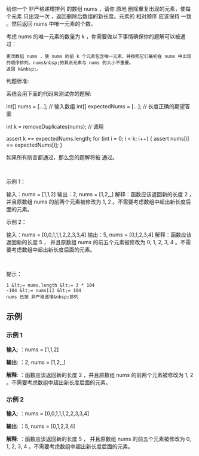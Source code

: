 给你一个 非严格递增排列 的数组 nums ，请你 原地 删除重复出现的元素，使每个元素 只出现一次 ，返回删除后数组的新长度。元素的 相对顺序 应该保持 一致 。然后返回 nums 中唯一元素的个数。

考虑 nums 的唯一元素的数量为 k ，你需要做以下事情确保你的题解可以被通过：


	更改数组 nums ，使 nums 的前 k 个元素包含唯一元素，并按照它们最初在 nums 中出现的顺序排列。nums&nbsp;的其余元素与 nums 的大小不重要。
	返回 k&nbsp;。


判题标准:

系统会用下面的代码来测试你的题解:


int[] nums = [...]; // 输入数组
int[] expectedNums = [...]; // 长度正确的期望答案

int k = removeDuplicates(nums); // 调用

assert k == expectedNums.length;
for (int i = 0; i &lt; k; i++) {
    assert nums[i] == expectedNums[i];
}

如果所有断言都通过，那么您的题解将被 通过。

&nbsp;

示例 1：


输入：nums = [1,1,2]
输出：2, nums = [1,2,_]
解释：函数应该返回新的长度 2 ，并且原数组 nums 的前两个元素被修改为 1, 2 。不需要考虑数组中超出新长度后面的元素。


示例 2：


输入：nums = [0,0,1,1,1,2,2,3,3,4]
输出：5, nums = [0,1,2,3,4]
解释：函数应该返回新的长度 5 ， 并且原数组 nums 的前五个元素被修改为 0, 1, 2, 3, 4 。不需要考虑数组中超出新长度后面的元素。


&nbsp;

提示：


	1 &lt;= nums.length &lt;= 3 * 104
	-104 &lt;= nums[i] &lt;= 104
	nums 已按 非严格递增&nbsp;排列

## 示例

### 示例 1
**输入**: ：nums = [1,1,2]

**输出**: ：2, nums = [1,2,_]

**解释**: ：函数应该返回新的长度 2 ，并且原数组 nums 的前两个元素被修改为 1, 2 。不需要考虑数组中超出新长度后面的元素。
### 示例 2
**输入**: ：nums = [0,0,1,1,1,2,2,3,3,4]

**输出**: ：5, nums = [0,1,2,3,4]

**解释**: ：函数应该返回新的长度 5 ， 并且原数组 nums 的前五个元素被修改为 0, 1, 2, 3, 4 。不需要考虑数组中超出新长度后面的元素。